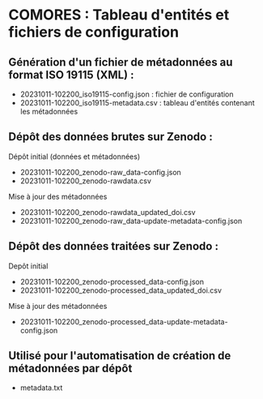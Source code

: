 # COMORES : Tableau d'entités et fichiers de configuration

## Génération d'un fichier de métadonnées au format ISO 19115 (XML) : 
- 20231011-102200_iso19115-config.json : fichier de configuration
- 20231011-102200_iso19115-metadata.csv : tableau d'entités contenant les métadonnées

## Dépôt des données brutes sur Zenodo :
Dépôt initial (données et métadonnées)
- 20231011-102200_zenodo-raw_data-config.json
- 20231011-102200_zenodo-rawdata.csv

Mise à jour des métadonnées
- 20231011-102200_zenodo-rawdata_updated_doi.csv
- 20231011-102200_zenodo-raw_data-update-metadata-config.json

## Dépôt des données traitées sur Zenodo : 
Depôt initial
- 20231011-102200_zenodo-processed_data-config.json
- 20231011-102200_zenodo-processed_data_updated_doi.csv

Mise à jour des métadonnées
- 20231011-102200_zenodo-processed_data-update-metadata-config.json


## Utilisé pour l'automatisation de création de métadonnées par dépôt
- metadata.txt
